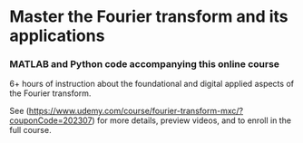 # Master the Fourier transform and its applications
### MATLAB and Python code accompanying this online course

6+ hours of instruction about the foundational and digital applied aspects of the Fourier transform.

See (https://www.udemy.com/course/fourier-transform-mxc/?couponCode=202307) for more details, preview videos, and to enroll in the full course.
